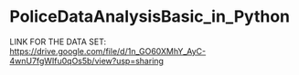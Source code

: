 # PoliceDataAnalysisBasic_in_Python

LINK FOR THE DATA SET:
https://drive.google.com/file/d/1n_GO60XMhY_AyC-4wnU7fgWIfu0qOs5b/view?usp=sharing
